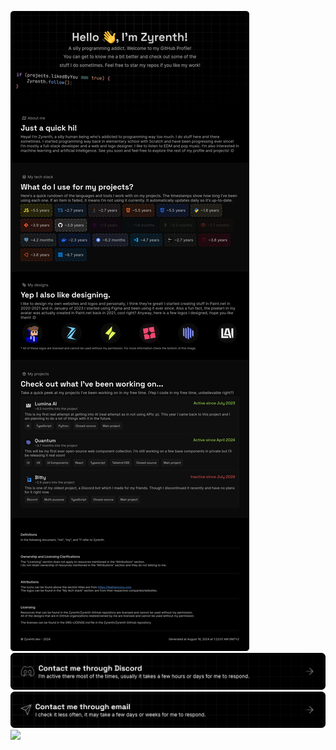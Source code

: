 <!-- <a href="https://ko-fi.com/zyrenth" target="_blank"><img src="https://raw.githubusercontent.com/Zyrenth/Zyrenth/main/GitHub%20Portfolio%20KOFI%20Link.png" /></a> -->
<a href="#"><img src="https://raw.githubusercontent.com/Zyrenth/Zyrenth/main/readme-main.png" /></a>
<a href="https://discord.com/users/509018277549309962" target="_blank"><img src="https://raw.githubusercontent.com/Zyrenth/Zyrenth/main/GitHub%20Portfolio%20Discord%20Link.png" /></a>
<a href="mailto:work@zyrenth.dev" target="_blank"><img src="https://raw.githubusercontent.com/Zyrenth/Zyrenth/main/GitHub%20Portfolio%20Email%20Link.png" /></a>
![](https://hit.yhype.me/github/profile?user_id=71086259)
